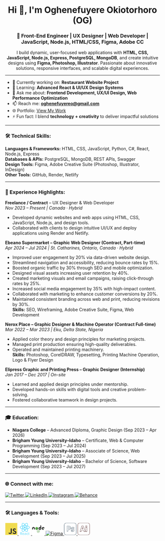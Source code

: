 <h1 align="center">Hi 👋, I'm Oghenefuyere Okiotorhoro (OG)</h1>
<h3 align="center">🚀 Front-End Engineer | UX Designer | Web Developer | JavaScript, Node.js, HTML/CSS, Figma, Adobe CC</h3>

<p align="center">
I build dynamic, user-focused web applications with <b>HTML, CSS, JavaScript, Node.js, Express, PostgreSQL, MongoDB</b>, and create intuitive designs using <b>Figma, Photoshop, Illustrator</b>.  
Passionate about innovative solutions, responsive interfaces, and scalable digital experiences.
</p>

---

- 🔭 Currently working on: **Restaurant Website Project**  
- 🌱 Learning: **Advanced React & UI/UX Design Systems**  
- 💬 Ask me about: **Frontend Development, UX/UI Design, Web Performance Optimization**  
- 📫 Reach me: **oghenefuyereo@gmail.com**  
- 🌐 Portfolio: [View My Work](https://oki23001.myportfolio.com/)  
- ⚡ Fun fact: I blend **technology + creativity** to deliver impactful solutions  

---

<h3 align="left">🛠 Technical Skills:</h3>

**Languages & Frameworks:** HTML, CSS, JavaScript, Python, C#, React, Node.js, Express  
**Databases & APIs:** PostgreSQL, MongoDB, REST APIs, Swagger  
**Design Tools:** Figma, Adobe Creative Suite (Photoshop, Illustrator, InDesign)  
**Other Tools:** GitHub, Render, Netlify  

---

<h3 align="left">💼 Experience Highlights:</h3>

**Freelance / Contract** – UX Designer & Web Developer  
*Nov 2023 – Present | Canada · Hybrid*  
- Developed dynamic websites and web apps using HTML, CSS, JavaScript, Node.js, and design tools.  
- Collaborated with clients to design intuitive UI/UX and deploy applications using Render and Netlify.  

**Ebeano Supermarket – Graphic Web Designer (Contract, Part-time)**  
*Apr 2024 – Jul 2024 | St. Catharines, Ontario, Canada · Hybrid*  
- Improved user engagement by 20% via data-driven website design.  
- Streamlined navigation and accessibility, reducing bounce rates by 15%.  
- Boosted organic traffic by 30% through SEO and mobile optimization.  
- Designed visual assets increasing user retention by 40%.  
- Created marketing visuals and email campaigns, raising click-through rates by 25%.  
- Increased social media engagement by 35% with high-impact content.  
- Collaborated with marketing to enhance customer conversions by 20%.  
- Maintained consistent branding across web and print, reducing revisions by 30%.  
**Skills:** SEO, Wireframing, Adobe Creative Suite, Figma, Web Development  

**Nerox Place – Graphic Designer & Machine Operator (Contract Full-time)**  
*Mar 2022 – Mar 2023 | Eku, Delta State, Nigeria*  
- Applied color theory and design principles for marketing projects.  
- Managed print production ensuring high-quality deliverables.  
- Operated and maintained printing machinery.  
**Skills:** Photoshop, CorelDRAW, Typesetting, Printing Machine Operation, Logo & Flyer Design  

**Elipress Graphic and Printing Press – Graphic Designer (Internship)**  
*Jan 2017 – Dec 2017 | On-site*  
- Learned and applied design principles under mentorship.  
- Developed hands-on skills with digital tools and creative problem-solving.  
- Fostered collaborative teamwork in design projects.  

---

<h3 align="left">🎓 Education:</h3>

- **Niagara College** – Advanced Diploma, Graphic Design (Sep 2023 – Apr 2026)  
- **Brigham Young University–Idaho** – Certificate, Web & Computer Programming (Sep 2023 – Jul 2024)  
- **Brigham Young University–Idaho** – Associate of Science, Web Development (Sep 2023 – Jul 2025)  
- **Brigham Young University–Idaho** – Bachelor of Science, Software Development (Sep 2023 – Jul 2027)  

---

<h3 align="left">🌐 Connect with me:</h3>
<p align="left">
<a href="https://twitter.com/ookiotorhoro" target="blank">
  <img align="center" src="https://raw.githubusercontent.com/rahuldkjain/github-profile-readme-generator/master/src/images/icons/Social/twitter.svg" alt="Twitter" height="30" width="40" />
</a>
<a href="https://www.linkedin.com/in/oghenefuyere-okiotorhoro-437598152" target="blank">
  <img align="center" src="https://raw.githubusercontent.com/rahuldkjain/github-profile-readme-generator/master/src/images/icons/Social/linked-in-alt.svg" alt="LinkedIn" height="30" width="40" />
</a>
<a href="https://www.instagram.com/og_fuyere/" target="blank">
  <img align="center" src="https://raw.githubusercontent.com/rahuldkjain/github-profile-readme-generator/master/src/images/icons/Social/instagram.svg" alt="Instagram" height="30" width="40" />
</a>
<a href="https://www.behance.net/oghenefokiotor1" target="blank">
  <img align="center" src="https://raw.githubusercontent.com/rahuldkjain/github-profile-readme-generator/master/src/images/icons/Social/behance.svg" alt="Behance" height="30" width="40" />
</a>
</p>

---

<h3 align="left">🛠 Languages & Tools:</h3>
<p align="left">
  <a href="https://developer.mozilla.org/en-US/docs/Web/JavaScript" target="_blank">
    <img src="https://raw.githubusercontent.com/devicons/devicon/master/icons/javascript/javascript-original.svg" alt="JavaScript" width="40" height="40"/>
  </a>
  <a href="https://react.dev/" target="_blank">
    <img src="https://raw.githubusercontent.com/devicons/devicon/master/icons/react/react-original-wordmark.svg" alt="React" width="40" height="40"/>
  </a>
  <a href="https://nodejs.org" target="_blank">
    <img src="https://raw.githubusercontent.com/devicons/devicon/master/icons/nodejs/nodejs-original-wordmark.svg" alt="Node.js" width="40" height="40"/>
  </a>
  <a href="https://www.figma.com/" target="_blank">
    <img src="https://www.vectorlogo.zone/logos/figma/figma-icon.svg" alt="Figma" width="40" height="40"/>
  </a>
  <a href="https://www.adobe.com/products/photoshop.html" target="_blank">
    <img src="https://raw.githubusercontent.com/devicons/devicon/master/icons/photoshop/photoshop-line.svg" alt="Photoshop" width="40" height="40"/>
  </a>
  <a href="https://www.adobe.com/products/illustrator.html" target="_blank">
    <img src="https://raw.githubusercontent.com/devicons/devicon/master/icons/illustrator/illustrator-line.svg" alt="Illustrator" width="40" height="40"/>
  </a>
</p>
